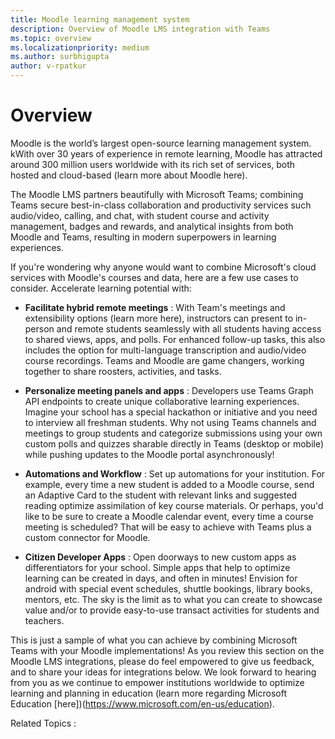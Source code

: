 ```yaml
---
title: Moodle learning management system
description: Overview of Moodle LMS integration with Teams
ms.topic: overview
ms.localizationpriority: medium
ms.author: surbhigupta
author: v-rpatkur
---
```


# Overview

Moodle is the world’s largest open-source learning management system. kWith over 30 years of experience in remote learning, Moodle has attracted around 300 million users worldwide with its rich set of services, both hosted and cloud-based (learn more about Moodle here).
 
The Moodle LMS partners beautifully with Microsoft Teams; combining Teams secure best-in-class collaboration and productivity services such audio/video, calling, and chat, with student course and activity management, badges and rewards, and analytical insights from both Moodle and Teams, resulting in modern superpowers in learning experiences. 
 
If you're wondering why anyone would want to combine Microsoft's cloud services with Moodle's courses and data, here are a few use cases to consider. Accelerate learning potential with:
 
* **Facilitate hybrid remote meetings** : With Team's meetings and extensibility options (learn more here), instructors can present to in-person and remote students seamlessly with all students having access to shared views, apps, and polls. For enhanced follow-up tasks, this also includes the option for multi-language transcription and audio/video course recordings. Teams and Moodle are game changers, working together to share roosters, activities, and tasks.

* **Personalize meeting panels and apps** : Developers use Teams Graph API endpoints to create unique collaborative learning experiences. Imagine your school has a special hackathon or initiative and you need to interview all freshman students. Why not using Teams channels and meetings to group students and categorize submissions using your own custom polls and quizzes sharable directly in Teams (desktop or mobile) while pushing updates to the Moodle portal asynchronously!

* **Automations and Workflow** : Set up automations for your institution. For example, every time a new student is added to a Moodle course, send an Adaptive Card to the student with relevant links and suggested reading optimize assimilation of key course materials. Or perhaps, you'd like to be sure to create a Moodle calendar event, every time a course meeting is scheduled? That will be easy to achieve with Teams plus a custom connector for Moodle.

* **Citizen Developer Apps** :  Open doorways to new custom apps as differentiators for your school. Simple apps that help to optimize learning can be created in days, and often in minutes! Envision for android with special event schedules, shuttle bookings, library books, mentors, etc. The sky is the limit as to what you can create to showcase value and/or to provide easy-to-use transact activities for students and teachers.
 
This is just a sample of what you can achieve by combining Microsoft Teams with your Moodle implementations! As you review this section on the Moodle LMS integrations, please do feel empowered to give us feedback, and to share your ideas for integrations below. We look forward to hearing from you as we continue to empower institutions worldwide to optimize learning and planning in education (learn more regarding Microsoft Education [here])(https://www.microsoft.com/en-us/education).
 
Related Topics <links to other pages in the hierarchy>:
 

